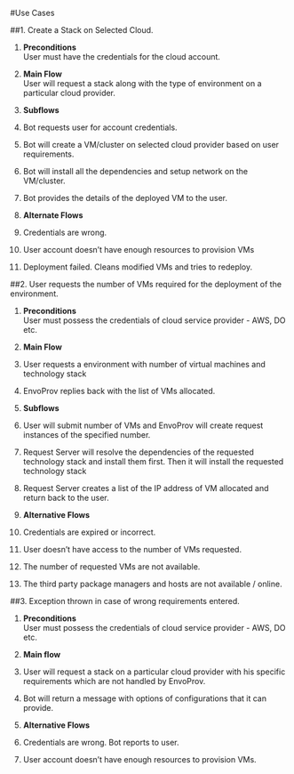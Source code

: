 #Use Cases

##1. Create a Stack on Selected Cloud.

1. **Preconditions**  
User must have the credentials for the cloud account.

2. **Main Flow**  
User will request a stack along with the type of environment on a particular cloud provider.

3. **Subflows**
  1. Bot requests user for account credentials.
  2. Bot will create a VM/cluster on selected cloud provider based on user requirements.
  3. Bot will install all the dependencies and setup network on the VM/cluster.
  4. Bot provides the details of the deployed VM to the user.
4. **Alternate Flows**
  1. Credentials are wrong.
  2. User account doesn’t have enough resources to provision VMs
  3. Deployment failed. Cleans modified VMs and tries to redeploy.

##2. User requests the number of VMs required for the deployment of the environment.

1. **Preconditions**  
User must possess the credentials of cloud service provider - AWS, DO etc.

2. **Main Flow**
  1. User requests a environment with number of virtual machines and technology stack
  2. EnvoProv replies back with the list of VMs allocated.
  
3. **Subflows**
  1. User will submit number of VMs and EnvoProv will create request instances of the specified number.
  2. Request Server will resolve the dependencies of the requested technology stack and install them first. Then it will install the requested technology stack
  3. Request Server creates a list of the IP address of VM allocated and return back to the user.

4. **Alternative Flows**
  1. Credentials are expired or incorrect.
  2. User doesn’t have access to the number of VMs requested.
  3. The number of requested VMs are not available.
  4. The third party package managers and hosts are not available / online.

##3. Exception thrown in case of wrong requirements entered. 

1. **Preconditions**  
  User must possess the credentials of cloud service provider - AWS, DO etc.

2. **Main flow**
  1. User will request a stack on a particular cloud provider with his specific requirements which are not handled by EnvoProv.
  2. Bot will return a message with options of configurations that it can provide.

3. **Alternative Flows**
  1. Credentials are wrong. Bot reports to user.
  2. User account doesn’t have enough resources to provision VMs.

